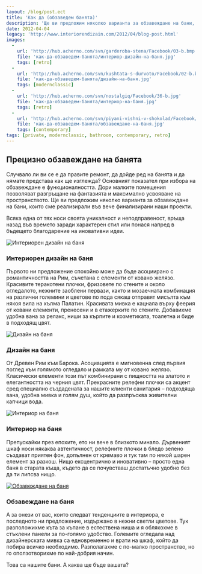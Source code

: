 ```yaml
---
layout: /blog/post.ect
title: 'Как да (обзаведем банята)'
description: 'Ще ви предложим няколко варианта за обзавеждане на бани, които сме реализирали във вече финализирани наши проекти. Основният показател при избора на обзавеждане е функционалността. Дори малките помещения позволяват разгръщане на фантазията и максимално усвояване на пространството. '
date: 2012-04-04
legacy: 'http://www.interiorendizain.com/2012/04/blog-post.html'
images:
  -
    url: 'http://hub.acherno.com/svn/garderoba-stena/Facebook/03-b.bmp'
    file: 'как-да-обзаведем-банята/интериор-дизайн-на-баня.jpg'
    tags: [retro]
  -
    url: 'http://hub.acherno.com/svn/kushtata-s-durvoto/Facebook/02-b.bmp'
    file: 'как-да-обзаведем-банята/дизайн-на-баня.jpg'
    tags: [modernclassic]
  -
    url: 'http://hub.acherno.com/svn/nostalgiq/Facebook/36-b.jpg'
    file: 'как-да-обзаведем-банята/интериор-на-баня.jpg'
    tags: [retro]
  -
    url: 'http://hub.acherno.com/svn/piyani-vishni-v-shokolad/Facebook/04-b.jpg'
    file: 'как-да-обзаведем-банята/обзавеждане-на-баня.jpg'
    tags: [contemporary]
tags: [private, modernclassic, bathroom, contemporary, retro]
---
```

## Прецизно **обзавеждане на банята**
Случвало ли ви се е да правите ремонт, да дойде ред на банята и да нямате представа как ще изглежда? Основният показател при избора на обзавеждане е функционалността. Дори малките помещения позволяват разгръщане на фантазията и максимално усвояване на пространството. Ще ви предложим няколко варианта за обзавеждане на бани, които сме реализирали във вече финализирани наши проекти.

Всяка една от тях носи своята уникалност и неподправеност, връща назад във времето заради характерен стил или понася напред в бъдещето благодарение на иновативни идеи.

![Интериорен дизайн на баня](как-да-обзаведем-банята/интериор-дизайн-на-баня.jpg)
### Интериорен дизайн на **баня**

Първото ни предложение спокойно може да бъде асоциирано с романтичността на Рим, съчетана с елементи от ковано желязо. Красивите теракотени плочки, фризовете по стените и около огледалото, нежните заоблени первази, както и мозаечната комбинация на различни големини и цветове по пода сякаш отправят мисълта към някоя вила на хълма Палатин. Красивата мивка е кацнала върху феерия от ковани елементи, пренесени и в етажерките по стените. Добавихме удобна вана за релакс, ниши за кърпите и козметиката, тоалетна и биде в подходящ цвят.

![Дизайн на баня](как-да-обзаведем-банята/дизайн-на-баня.jpg)
### Дизайн на **баня**

От Древен Рим към Барока. Асоциацията е мигновенна след първия поглед към голямото огледало и рамката му от ковано желязо. Класически елементи този път комбинирани с пищността на златото и елегантността на черния цвят. Прекрасните релефни плочки са акцент сред специално създадената за нашите клиенти санитария – подходяща вана, удобна мивка и голям душ, който да разпръсква живителни капчици вода.

![Интериор на баня](как-да-обзаведем-банята/интериор-на-баня.jpg)
### Интериор на **баня**

Препускайки през епохите, ето ни вече в близкото минало. Дървеният шкаф носи някаква автентичност, релефните плочки в бледо зелено създават приятен фон, допълнен от кремаво и тук там по някой шарен елемент за разкош. Нищо ексцентрично и иновативно – просто една баня в старата къща, където да се почувстваш достатъчно удобно без да ти липсва нищо.

[![Обзавеждане на баня](как-да-обзаведем-банята/обзавеждане-на-баня.jpg)](http://acherno.bg/интериорен-дизайн/апартамент/пияни-вишни-в-шоколад/интериорен-дизайн.html)
### Обзавеждане на **баня**

А за онези от вас, които следват тенденциите в интериора, е последното ни предложение, издържано в нежни светли цветове. Тук разположихме къта за къпане в естествена ниша и я облякохме в стъклени панели за по-голямо удобство. Големите огледала над дизайнерската мивка са едновременно и врати на шкаф, който да побира всичко необходимо. Разполагахме с по-малко пространство, но го оползотворихме по най-добрия начин.

Това са нашите бани. А каква ще бъде вашата?